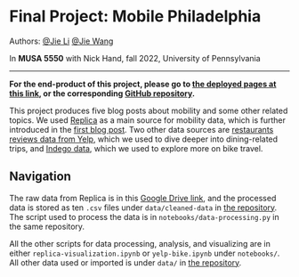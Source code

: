 # Final Project: Mobile Philadelphia

Authors: [@Jie Li](https://github.com/Leejere)
[@Jie Wang](https://github.com/Buduwang)


In **MUSA 5550** with Nick Hand, fall 2022, University of Pennsylvania

______

**For the end-product of this project, please go to [the deployed pages at this link](https://leejere.github.io/mobile-philly/), or the corresponding [GitHub repository](https://github.com/Leejere/mobile-philly).**

This project produces five blog posts about mobility and some other related topics. We used [Replica](https://studio.replicahq.com/) as a main source for mobility data, which is further introduced in the [first blog post](https://leejere.github.io/mobile-philly/blog/1-destinations/). Two other data sources are [restaurants reviews data from Yelp](), which we used to dive deeper into dining-related trips, and [Indego data](), which we used to explore more on bike travel.

## Navigation

The raw data from Replica is in this [Google Drive link](https://drive.google.com/file/d/1bh51nx7r2AMikcaxt7Gt2Y4OqKca_c3T/view?usp=sharing), and the processed data is stored as ten `.csv` files under `data/cleaned-data` in [the repository](https://github.com/Leejere/mobile-philly/). The script used to process the data is in `notebooks/data-processing.py` in the same repository.

All the other scripts for data processing, analysis, and visualizing are in either `replica-visualization.ipynb` or `yelp-bike.ipynb` under `notebooks/`. All other data used or imported is under `data/` in [the repository](https://github.com/Leejere/mobile-philly/).